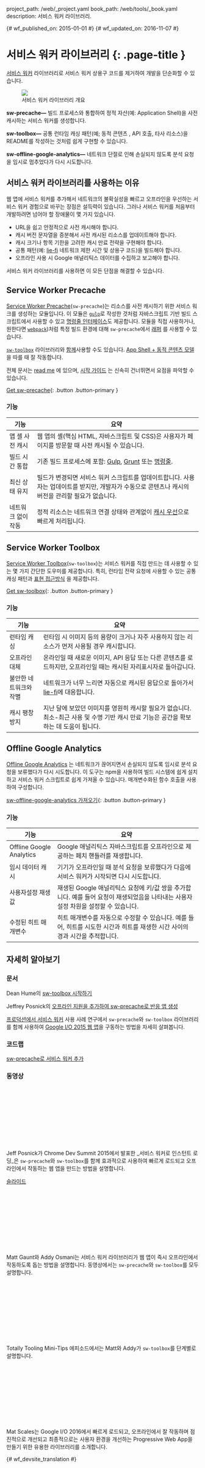 project_path: /web/_project.yaml
book_path: /web/tools/_book.yaml
description: 서비스 워커 라이브러리.

{# wf_published_on: 2015-01-01 #}
{# wf_updated_on: 2016-11-07 #}

# 서비스 워커 라이브러리 {: .page-title }

[서비스 워커](/web/fundamentals/getting-started/primers/service-workers)
라이브러리로 서비스 워커 상용구
코드를 제거하여 개발을 단순화할 수 있습니다.

<figure class="attempt-right">
  <img src="/web/tools/images/tools-landing-page.gif">
  <figcaption>서비스 워커 라이브러리 개요</figcaption>
</figure>

**sw-precache&mdash;** 빌드 프로세스와 통합하여 정적 자산(예: Application Shell)을
사전 캐시하는 서비스 워커를 생성합니다.


**sw-toolbox&mdash;** 공통 런타임 캐싱 패턴(예; 동적 콘텐츠
, API 호출, 타사 리소스)을 README를 작성하는 것처럼 쉽게 구현할 수 있습니다.

**sw-offline-google-analytics&mdash;** 네트워크 단절로 인해 손실되지 않도록
분석 요청을 임시로 멈추었다가 다시 시도합니다.

<div class="clearfix"></div>

## 서비스 워커 라이브러리를 사용하는 이유

웹 앱에 서비스 워커를 추가해서
네트워크의 불확실성을 빠르고 오프라인을 우선하는 서비스 워커 경험으로 바꾸는
장점은 설득력이 있습니다. 그러나 서비스 워커를 처음부터 개발하려면
넘어야 할 장애물이 몇 가지 있습니다.

* URL을 쉽고 안정적으로 사전 캐시해야 합니다. 
* 캐시 버전 문자열을 증분해서 사전 캐시된 리소스를
업데이트해야 합니다.
* 캐시 크기나 항목 기한을 고려한 캐시 만료 전략을
구현해야 합니다.
* 공통 패턴(예: [lie-fi](http://www.urbandictionary.com/define.php?term=lie-fi)
 네트워크 제한 시간 및 상용구 코드)을 빌드해야 합니다.
* 오프라인 사용 시 Google 애널리틱스 데이터를 수집하고 보고해야 합니다.


서비스 워커 라이브러리를 사용하면 이 모든 단점을 해결할 수 있습니다.


## Service Worker Precache 

[Service Worker Precache](https://github.com/GoogleChrome/sw-precache/)(`sw-precache`)는
리소스를 사전 캐시하기 위한 서비스 워크를
생성하는 모듈입니다. 이 모듈은
[`gulp`](https://gulpjs.com/)로 작성한 것처럼 자바스크립트 기반 빌드 스크립트에서 사용할 수 있고 
[명령줄 인터페이스](https://github.com/GoogleChrome/sw-precache/#command-line-interface)도 제공합니다. 모듈을 직접 사용하거나,
원한다면 [`webpack`](https://webpack.github.io/))처럼 특정 빌드 환경에 대해 `sw-precache`에서 [래퍼](https://github.com/GoogleChrome/sw-precache/#wrappers-and-starter-kits)
를 사용할 수 있습니다.


[`sw-toolbox`](https://github.com/GoogleChrome/sw-toolbox)
라이브러리와 [함께](https://github.com/GoogleChrome/sw-precache/blob/master/sw-precache-and-sw-toolbox.md)사용할 수도 있습니다. [App Shell + 동적 콘텐츠 모델](/web/fundamentals/architecture/app-shell)을 따를 때 잘 작동합니다.

전체 문서는 [read me](https://github.com/GoogleChrome/sw-precache/blob/master/README.md)
에 있으며, [시작 가이드](https://github.com/GoogleChrome/sw-precache/blob/master/GettingStarted.md)
는 신속히 건너뛰면서 요점을 파악할 수 있습니다.

[Get sw-precache](https://github.com/GoogleChrome/sw-precache/){: .button .button-primary }

### 기능

| 기능 | 요약 |
|---------|---------|
| 앱 셸 사전 캐시 | 웹 앱의 셸(핵심 HTML, 자바스크립트 및 CSS)은 사용자가 페이지를 방문할 때 사전 캐시될 수 있습니다. |
| 빌드 시간 통합 | 기존 빌드 프로세스에 포함: [Gulp](https://github.com/GoogleChrome/sw-precache/blob/master/demo/gulpfile.js), [Grunt](https://github.com/GoogleChrome/sw-precache/blob/master/demo/Gruntfile.js) 또는 [명령줄](https://github.com/GoogleChrome/sw-precache#command-line-interface). |
| 최신 상태 유지 | 빌드가 변경되면 서비스 워커 스크립트를 업데이트합니다. 사용자는 업데이트를 받지만, 개발자가 수동으로 콘텐츠나 캐시의 버전을 관리할 필요가 없습니다. |
| 네트워크 없이 작동 | 정적 리소스는 네트워크 연결 상태와 관계없이 [캐시 우선](/web/fundamentals/instant-and-offline/offline-cookbook/#cache-falling-back-to-network)으로 빠르게 처리됩니다. |

## Service Worker Toolbox

[Service Worker Toolbox](https://github.com/GoogleChrome/sw-toolbox/)(`sw-toolbox`)는
서비스 워커를 직접 만드는 데 사용할 수 있는 몇 가지 간단한 도우미를 제공합니다. 특히,
런타임 전략 요청에 사용할 수 있는 공통 캐싱 패턴과 
[표현 접근방식](https://googlechrome.github.io/sw-toolbox/docs/master/tutorial-api#expressive-approach)
을 제공합니다. 

[Get sw-toolbox](https://github.com/GoogleChrome/sw-toolbox/){: .button .button-primary }

### 기능

| 기능 | 요약 |
|---------|---------|
| 런타임 캐싱 | 런타임 시 이미지 등의 용량이 크거나 자주 사용하지 않는 리소스가 먼저 사용될 경우 캐시합니다. |
| 오프라인 대체 | 온라인일 때 새로운 이미지, API 응답 또는 다른 콘텐츠를 로드하지만, 오프라인일 때는 캐시된 자리표시자로 돌아갑니다. |
| 불안한 네트워크와 작별 | 네트워크가 너무 느리면 자동으로 캐시된 응답으로 돌아가서 [lie-fi](https://www.youtube.com/watch?v=oRcxExzWlc0)에 대응합니다. |
| 캐시 팽창 방지 | 지난 달에 보았던 이미지를 영원히 캐시할 필요가 없습니다. 최소-최근 사용 및 수명 기반 캐시 만료 기능은 공간을 확보하는 데 도움이 됩니다.|

## Offline Google Analytics

[Offline Google Analytics](https://github.com/GoogleChrome/sw-helpers/tree/master/packages/sw-offline-google-analytics)
는 네트워크가 끊어지면서 손실되지 않도록 임시로 분석 요청을 보류했다가
다시 시도합니다. 이 도구는 npm을 사용하여 빌드 시스템에 쉽게 설치하고
서비스 워커 스크립트로 쉽게 가져올 수 있습니다. 매개변수화된 함수 호출을 사용하여
구성합니다.

[sw-offline-google-analytics 가져오기](https://github.com/GoogleChrome/sw-helpers/tree/master/packages/sw-offline-google-analytics){: .button .button-primary }

### 기능

| 기능 | 요약 |
|---------|---------|
| Offline Google Analytics | Google 애널리틱스 자바스크립트를 오프라인으로 제공하는 페치 핸들러를 재생합니다. |
| 임시 데이터 캐시 | 기기가 오프라인일 때 분석 요청을 보류했다가 다음에 서비스 워커가 시작되면 다시 시도합니다. |
| 사용자설정 재생 값 | 재생된 Google 애널리틱스 요청에 키/값 쌍을 추가합니다. 예를 들어 요청이 재생되었음을 나타내는 사용자설정 차원을 설정할 수 있습니다. |
| 수정된 히트 매개변수 | 히트 매개변수를 자동으로 수정할 수 있습니다. 예를 들어, 히트를 시도한 시간과 히트를 재생한 시간 사이의 경과 시간을 추적합니다. |

## 자세히 알아보기

### 문서

Dean Hume의 [sw-toolbox 시작하기](http://deanhume.com/home/blogpost/getting-started-with-the-service-worker-toolbox/10134)

Jeffrey Posnick의 [오프라인 지원을 추가하여 sw-precache로 반응 앱 생성](https://medium.com/dev-channel/create-react-pwa-7b69425ffa86#.nqsrshawm)

[프로덕션에서 서비스 워커](/web/showcase/case-study/service-workers-iowa)
사용 사례 연구에서 `sw-precache`와 `sw-toolbox`
라이브러리를 함께 사용하여 
[Google I/O 2015 웹 앱](https://events.google.com/io2015/)을 구동하는 방법을 자세히 살펴봅니다.

### 코드랩

[sw-precache로 서비스 워커 추가](https://codelabs.developers.google.com/codelabs/sw-precache/index.html#0)

### 동영상

<div class="video-wrapper">
  <iframe class="devsite-embedded-youtube-video" data-video-id="jCKZDTtUA2A"
          data-autohide="1" data-showinfo="0" frameborder="0" allowfullscreen>
  </iframe>
</div>

Jeff Posnick가 Chrome Dev Summit 2015에서 발표한
_서비스 워커로 인스턴트 로딩_은
`sw-precache`와 `sw-toolbox`를 함께 효과적으로 사용하여 빠르게 로드되고 오프라인에서 작동하는
웹 앱을 만드는 방법을 설명합니다.

[슬라이드](https://speakerdeck.com/jeffposnick/instant-loading-with-service-workers-chrome-dev-summit-15)

<div style="clear:both;"></div>

<div class="video-wrapper">
  <iframe class="devsite-embedded-youtube-video" data-video-id="IIRj8DftkqE"
          data-autohide="1" data-showinfo="0" frameborder="0" allowfullscreen>
  </iframe>
</div>

Matt Gaunt와 Addy Osmani는 서비스 워커 라이브러리가
웹 앱이 즉시 오프라인에서 작동하도록 돕는 방법을 설명합니다. 동영상에서는
`sw-precache`와 `sw-toolbox`를 모두 설명합니다.

<div style="clear:both;"></div>

<div class="video-wrapper">
  <iframe class="devsite-embedded-youtube-video" data-video-id="gfHXekzD7p0"
          data-autohide="1" data-showinfo="0" frameborder="0" allowfullscreen>
  </iframe>
</div>

Totally Tooling Mini-Tips 에피소드에서는 Matt와 Addy가
`sw-toolbox`를 단계별로 설명합니다.

<div style="clear:both;"></div>

<div class="video-wrapper">
  <iframe class="devsite-embedded-youtube-video" data-video-id="Use459WBeWc"
          data-autohide="1" data-showinfo="0" frameborder="0" allowfullscreen>
  </iframe>
</div>

Mat Scales는 Google I/O 2016에서 빠르게 로드되고, 오프라인에서 잘 작동하며 점진적으로 개선되고 최종적으로는 사용자 환경을 개선하는 Progressive Web App을 만들기 위한
유용한 라이브러리를
소개합니다.


{# wf_devsite_translation #}
